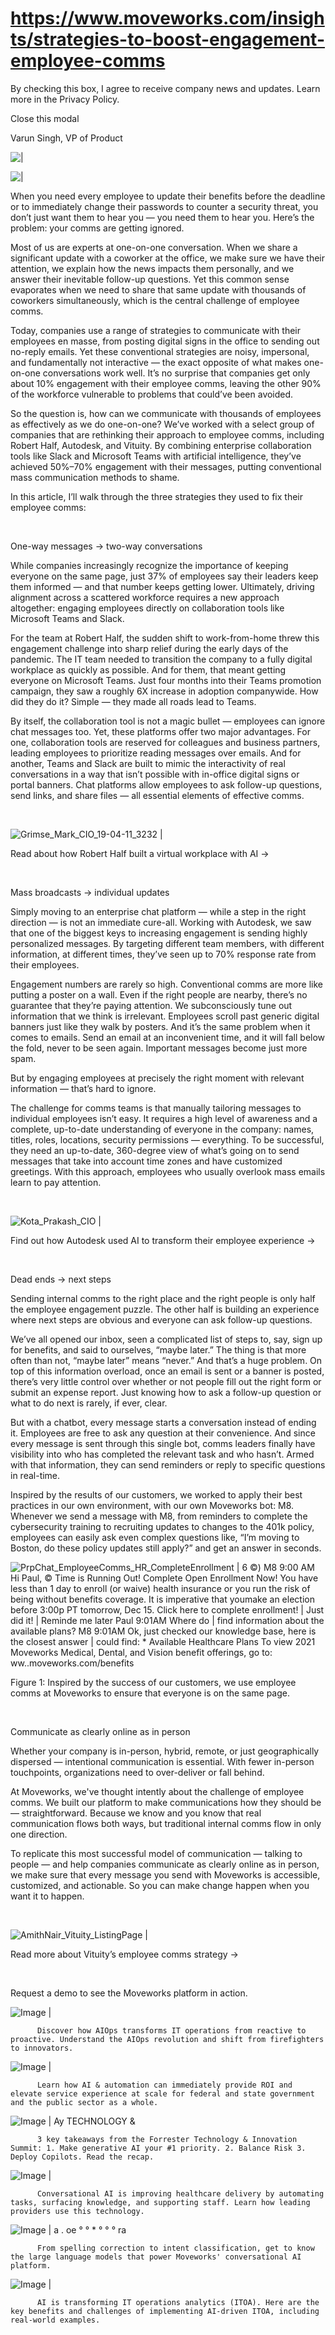 # https://www.moveworks.com/insights/strategies-to-boost-engagement-employee-comms

By checking this box, I agree to receive company news and updates. Learn more in the Privacy Policy.







  Close this modal
  



Varun Singh, VP of Product


![ | ](https://www.moveworks.com/hubfs/31_MW_Blog_Employee_Communications.jpg)

![ | ](https://www.moveworks.com/hubfs/31_MW_Blog_Employee_Communications.jpg)

When you need every employee to update their benefits before the deadline or to immediately change their passwords to counter a security threat, you don’t just want them to hear you — you need them to hear you. Here’s the problem: your comms are getting ignored. 

Most of us are experts at one-on-one conversation. When we share a significant update with a coworker at the office, we make sure we have their attention, we explain how the news impacts them personally, and we answer their inevitable follow-up questions. Yet this common sense evaporates when we need to share that same update with thousands of coworkers simultaneously, which is the central challenge of employee comms.

Today, companies use a range of strategies to communicate with their employees en masse, from posting digital signs in the office to sending out no-reply emails. Yet these conventional strategies are noisy, impersonal, and fundamentally not interactive — the exact opposite of what makes one-on-one conversations work well. It’s no surprise that companies get only about 10% engagement with their employee comms, leaving the other 90% of the workforce vulnerable to problems that could’ve been avoided. 

So the question is, how can we communicate with thousands of employees as effectively as we do one-on-one? We’ve worked with a select group of companies that are rethinking their approach to employee comms, including Robert Half, Autodesk, and Vituity. By combining enterprise collaboration tools like Slack and Microsoft Teams with artificial intelligence, they’ve achieved 50%–70% engagement with their messages, putting conventional mass communication methods to shame.

In this article, I’ll walk through the three strategies they used to fix their employee comms:

 

One-way messages → two-way conversations

While companies increasingly recognize the importance of keeping everyone on the same page, just 37% of employees say their leaders keep them informed — and that number keeps getting lower. Ultimately, driving alignment across a scattered workforce requires a new approach altogether: engaging employees directly on collaboration tools like Microsoft Teams and Slack.

For the team at Robert Half, the sudden shift to work-from-home threw this engagement challenge into sharp relief during the early days of the pandemic. The IT team needed to transition the company to a fully digital workplace as quickly as possible. And for them, that meant getting everyone on Microsoft Teams. Just four months into their Teams promotion campaign, they saw a roughly 6X increase in adoption companywide. How did they do it? Simple — they made all roads lead to Teams. 

By itself, the collaboration tool is not a magic bullet — employees can ignore chat messages too. Yet, these platforms offer two major advantages. For one, collaboration tools are reserved for colleagues and business partners, leading employees to prioritize reading messages over emails. And for another, Teams and Slack are built to mimic the interactivity of real conversations in a way that isn’t possible with in-office digital signs or portal banners. Chat platforms allow employees to ask follow-up questions, send links, and share files — all essential elements of effective comms.

 

![Grimse_Mark_CIO_19-04-11_3232 | ](https://www.moveworks.com/hs-fs/hubfs/Grimse_Mark_CIO_19-04-11_3232.jpg)

Read about how Robert Half built a virtual workplace with AI →

 

Mass broadcasts → individual updates

Simply moving to an enterprise chat platform — while a step in the right direction — is not an immediate cure-all. Working with Autodesk, we saw that one of the biggest keys to increasing engagement is sending highly personalized messages. By targeting different team members, with different information, at different times, they’ve seen up to 70% response rate from their employees.

Engagement numbers are rarely so high. Conventional comms are more like putting a poster on a wall. Even if the right people are nearby, there’s no guarantee that they’re paying attention. We subconsciously tune out information that we think is irrelevant. Employees scroll past generic digital banners just like they walk by posters. And it’s the same problem when it comes to emails. Send an email at an inconvenient time, and it will fall below the fold, never to be seen again. Important messages become just more spam. 

But by engaging employees at precisely the right moment with relevant information — that’s hard to ignore.

The challenge for comms teams is that manually tailoring messages to individual employees isn’t easy. It requires a high level of awareness and a complete, up-to-date understanding of everyone in the company: names, titles, roles, locations, security permissions — everything. To be successful, they need an up-to-date, 360-degree view of what’s going on to send messages that take into account time zones and have customized greetings. With this approach, employees who usually overlook mass emails learn to pay attention. 

 

![Kota_Prakash_CIO | ](https://www.moveworks.com/hs-fs/hubfs/Photos_heroes/Kota_Prakash_CIO.jpg)

Find out how Autodesk used AI to transform their employee experience →

 

Dead ends → next steps

Sending internal comms to the right place and the right people is only half the employee engagement puzzle. The other half is building an experience where next steps are obvious and everyone can ask follow-up questions. 

We’ve all opened our inbox, seen a complicated list of steps to, say, sign up for benefits, and said to ourselves, “maybe later.” The thing is that more often than not, “maybe later” means “never.” And that’s a huge problem. On top of this information overload, once an email is sent or a banner is posted, there’s very little control over whether or not people fill out the right form or submit an expense report. Just knowing how to ask a follow-up question or what to do next is rarely, if ever, clear. 

But with a chatbot, every message starts a conversation instead of ending it. Employees are free to ask any question at their convenience. And since every message is sent through this single bot, comms leaders finally have visibility into who has completed the relevant task and who hasn’t. Armed with that information, they can send reminders or reply to specific questions in real-time.

Inspired by the results of our customers, we worked to apply their best practices in our own environment, with our own Moveworks bot: M8. Whenever we send a message with M8, from reminders to complete the cybersecurity training to recruiting updates to changes to the 401k policy, employees can easily ask even complex questions like, “I’m moving to Boston, do these policy updates still apply?” and get an answer in seconds. 



![PrpChat_EmployeeComms_HR_CompleteEnrollment | 6 ©) M8 9:00 AM Hi Paul, © Time is Running Out! Complete Open Enrollment Now! You have less than 1 day to enroll (or waive) health insurance or you run the risk of being without benefits coverage. It is imperative that youmake an election before 3:00p PT tomorrow, Dec 15. Click here to complete enrollment! | Just did it! | Reminde me later Paul 9:01AM Where do | find information about the available plans? M8 9:01AM Ok, just checked our knowledge base, here is the closest answer | could find: * Available Healthcare Plans To view 2021 Moveworks Medical, Dental, and Vision benefit offerings, go to: ww..moveworks.com/benefits](https://www.moveworks.com/hs-fs/hubfs/PrpChat_EmployeeComms_HR_CompleteEnrollment.png)

Figure 1: Inspired by the success of our customers, we use employee comms at Moveworks to ensure that everyone is on the same page. 

 

Communicate as clearly online as in person

Whether your company is in-person, hybrid, remote, or just geographically dispersed — intentional communication is essential. With fewer in-person touchpoints, organizations need to over-deliver or fall behind. 

At Moveworks, we've thought intently about the challenge of employee comms. We built our platform to make communications how they should be — straightforward. Because we know and you know that real communication flows both ways, but traditional internal comms flow in only one direction. 

To replicate this most successful model of communication — talking to people — and help companies communicate as clearly online as in person, we make sure that every message you send with Moveworks is accessible, customized, and actionable. So you can make change happen when you want it to happen.

 

![AmithNair_Vituity_ListingPage | ](https://www.moveworks.com/hs-fs/hubfs/AmithNair_Vituity_ListingPage.png)

Read more about Vituity’s employee comms strategy →

 

Request a demo to see the Moveworks platform in action.

![Image | ](https://www.moveworks.com/hs-fs/hubfs/AIOps-featured-image.png)


          Discover how AIOps transforms IT operations from reactive to proactive. Understand the AIOps revolution and shift from firefighters to innovators.
        

![Image | ](https://www.moveworks.com/hs-fs/hubfs/Public-Sector-Convo-AI.png)


          Learn how AI & automation can immediately provide ROI and elevate service experience at scale for federal and state government and the public sector as a whole.
        

![Image | Ay TECHNOLOGY &](https://www.moveworks.com/hs-fs/hubfs/Forrester%20T%26I%20%281%29.png)


          3 key takeaways from the Forrester Technology & Innovation Summit: 1. Make generative AI your #1 priority. 2. Balance Risk 3. Deploy Copilots. Read the recap.
        

![Image | ](https://www.moveworks.com/hs-fs/hubfs/healthcare-test.png)


          Conversational AI is improving healthcare delivery by automating tasks, surfacing knowledge, and supporting staff. Learn how leading providers use this technology.
        

![Image | a . oe ° ° * ° ° ° ra](https://www.moveworks.com/hs-fs/hubfs/Moveworks_LLM_Feature.png)


          From spelling correction to intent classification, get to know the large language models that power Moveworks' conversational AI platform.
        

![Image | ](https://www.moveworks.com/hs-fs/hubfs/ITOA_feature.png)


          AI is transforming IT operations analytics (ITOA). Here are the key benefits and challenges of implementing AI-driven ITOA, including real-world examples.
        

